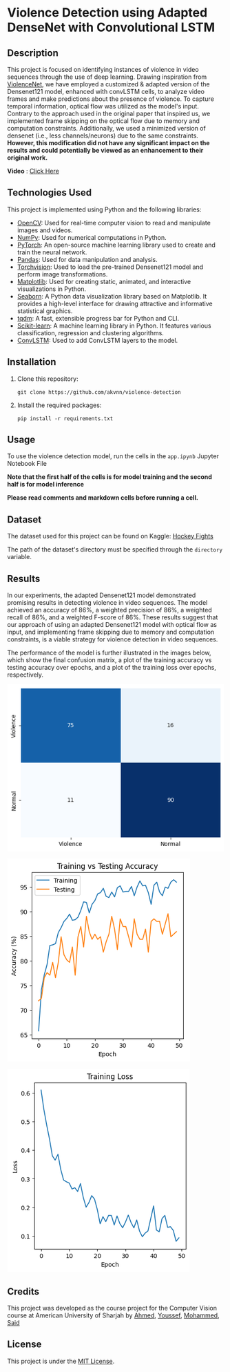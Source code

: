 # Violence Detection using Adapted DenseNet with Convolutional LSTM

## Description

This project is focused on identifying instances of violence in video sequences through the use of deep learning. Drawing inspiration from [ViolenceNet](https://github.com/FernandoJRS/violence-detection-deeplearning), we have employed a customized & adapted version of the Densenet121 model, enhanced with convLSTM cells, to analyze video frames and make predictions about the presence of violence. To capture temporal information, optical flow was utilized as the model's input. Contrary to the approach used in the original paper that inspired us, we implemented frame skipping on the optical flow due to memory and computation constraints. Additionally, we used a minimized version of densenet (i.e., less channels/neurons) due to the same constraints. **However, this modification did not have any significant impact on the results and could potentially be viewed as an enhancement to their original work.**

**Video** : [Click Here](https://drive.google.com/file/d/1Y1Lh7DA4MJ_hhOEwse9Hs90nWKo11zvK/view?usp=sharing)

## Technologies Used

This project is implemented using Python and the following libraries:

- [OpenCV](https://opencv.org/): Used for real-time computer vision to read and manipulate images and videos.
- [NumPy](https://numpy.org/): Used for numerical computations in Python.
- [PyTorch](https://pytorch.org/): An open-source machine learning library used to create and train the neural network.
- [Pandas](https://pandas.pydata.org/): Used for data manipulation and analysis.
- [Torchvision](https://pytorch.org/vision/stable/index.html): Used to load the pre-trained Densenet121 model and perform image transformations.
- [Matplotlib](https://matplotlib.org/): Used for creating static, animated, and interactive visualizations in Python.
- [Seaborn](https://seaborn.pydata.org/): A Python data visualization library based on Matplotlib. It provides a high-level interface for drawing attractive and informative statistical graphics.
- [tqdm](https://tqdm.github.io/): A fast, extensible progress bar for Python and CLI.
- [Scikit-learn](https://scikit-learn.org/stable/): A machine learning library in Python. It features various classification, regression and clustering algorithms.
- [ConvLSTM](https://github.com/ndrplz/ConvLSTM_pytorch): Used to add ConvLSTM layers to the model.

## Installation

1. Clone this repository:
   ```
   git clone https://github.com/akvnn/violence-detection
   ```
2. Install the required packages:
   ```
   pip install -r requirements.txt
   ```

## Usage

To use the violence detection model, run the cells in the `app.ipynb` Jupyter Notebook File

**Note that the first half of the cells is for model training and the second half is for model inference**

**Please read comments and markdown cells before running a cell.**

## Dataset

The dataset used for this project can be found on Kaggle: [Hockey Fights](https://www.kaggle.com/datasets/yassershrief/hockey-fight-vidoes/data)

The path of the dataset's directory must be specified through the `directory` variable.

## Results

In our experiments, the adapted Densenet121 model demonstrated promising results in detecting violence in video sequences. The model achieved an accuracy of 86%, a weighted precision of 86%, a weighted recall of 86%, and a weighted F-score of 86%. These results suggest that our approach of using an adapted Densenet121 model with optical flow as input, and implementing frame skipping due to memory and computation constraints, is a viable strategy for violence detection in video sequences.

The performance of the model is further illustrated in the images below, which show the final confusion matrix, a plot of the training accuracy vs testing accuracy over epochs, and a plot of the training loss over epochs, respectively.

![Confusion Matrix](./images/confusion_matrix.png)

![Training Accuracy Over Epochs](./images/training_accuracy.png)

![Training Loss Over Epochs](./images/training_loss.png)

## Credits

This project was developed as the course project for the Computer Vision course at American University of Sharjah by [Ahmed](https://github.com/akvnn), [Youssef](https://github.com/y-ghoneim), [Mohammed](https://github.com/m7mdhussamaus), [Said](https://github.com/Said-Iqelan)

## License

This project is under the [MIT License](./LICENSE).
